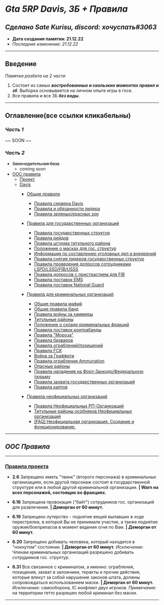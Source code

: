 # ***Gta 5RP Davis, ЗБ + Правила***

## ***Сделано Sate Kurisu, discord: хочуспать#3063***

* **Дата создания памятки: 21.12.22**
* *Последние изменение: 21.12.22*

___

## Введение

*Памятка разбита на 2 части*

 1. Состоит из самых ***востребованных и скользких моментах правил и зб***. Выборка основывается на личном опыте игры в госе.
 2. Все правила и все ЗБ ***без воды***.

___

## Оглавление(все ссылки кликабельны)

### *Часть* ***1***
  ~~ SOON ~~

### *Часть* ***2***
  * ~~Законодательная база~~
    + coming soon   
  * [OOC правила](#ooc-правила)
    + [Проект](#правила-проекта)
    + [Davis]()
      - [Общие правила]()
        * [Правила сервера Davis]()
        * [Правила и обязанности лидера]()
        * [Правила зеленых/красных зон]()
        
      - [Правила для государственных организаций]()
        * [Правила государственных структур]()
        * [Правила рейдов]()
        * [Правила штурма титульного района]()
        * [Положение о масках для гос. структур]()
        * [Информация по составлению уголовных дел и внедрений]()
        * [Правила снятия лидеров государственных структур]()
        * [Правила проведения допросов сотрудниками LSPD/LSSD/FIB/USSS]()
        * [Правила допросов c пристрастием для FIB]()
        * [Правила поставок EMS]()
        * [Правила поставок National Guard]()
      
      - [Правила для криминальных организаций]()
        * [Общие правила мафий]()
        * [Общие правила банд]()
        * [Правила войны за хаммеры]()
        * [Титульные районы]()
        * [Положение о складе криминальных фракций]()
        * [Правила поставок контрабанды]()
        * [Правила "Мороза"]()
        * [Правила бизваров]()
        * [Правила ограблений/похищений]()
        * [Правила FCK]()
        * [Война за Граффити]()
        * [Правила ограбления Ammunation]()
        * [Опасные районы]()
        * [Правила нападения на Форт-Занкудо/Федеральную тюрьму]()
        * [Правила захвата государственных организаций]()
        * [Правила каптов]()
      
      - [Правила неофициальных организаций]()
        * [Правила Неофициальных РП-Организаций]()
        * [Титульные районы особняков Неофициальных организаций]()
        * [[FAQ] Неофициальная организация. Создание и функционирование.]()
               
___

## ***OOC Правила***
___

### [Правила проекта](https://forum.gta5rp.com/threads/pravila-proekta.652405/) 

  * **2.6** Запрещено иметь "твинк" (второго персонажа) в криминальных организациях, если другой персонаж состоит в государственной структуре или в любой другой криминальной организации. **| Warn на всех персонажей, состоящих во фракциях.**

  * **6.16** Запрещена провокация ("байт") сотрудников гос. организаций для развлечения. **| Деморган от 60 минут.**

  * **6.19** Запрещено лутерство - поднятие вещей выпавших в ходе перестрелки, в которой Вы не принимали участие, а также поднятие оружия/боеприпасов в момент ведения огня по Вам. **| Деморган от 60 минут.**

  * **6.20** Запрещено добивать человека, который находится в "нокнутом" состоянии. **| Деморган от 60 минут.**
    *Исключение:* Членам криминальных организаций разрешено добивать сотрудников гос. структур.

  * **6.31** Все связанное с криминалом, а именно: ограбления, похищения, захват в заложники, теракты и прочие действия, которые влекут за собой нарушение законов штата, должны сопровождаться использованием маски. **| Деморган от 60 минут.**
    *Исключение:* самооборона, IC конфликт двух игроков.
    *Примечание:* на территории гетто разрешен любой криминал без маски.
___

